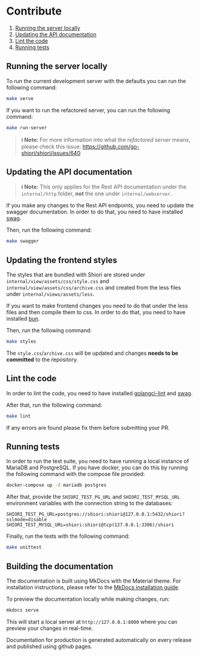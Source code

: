 # Contribute

1. [Running the server locally](#running-the-server-locally)
2. [Updating the API documentation](#updating-the-api-documentation)
3. [Lint the code](#lint-the-code)
4. [Running tests](#running-tests)

## Running the server locally

To run the current development server with the defaults you can run the following command:

```bash
make serve
```

If you want to run the refactored server, you can run the following command:

```bash
make run-server
```

> **ℹ️ Note:** For more information into what the _refactored server_ means, please check this issue: https://github.com/go-shiori/shiori/issues/640

## Updating the API documentation

> **ℹ️ Note:** This only applies for the Rest API documentation under the `internal/http` folder, **not** the one under `internal/webserver`.

If you make any changes to the Rest API endpoints, you need to update the swagger documentation. In order to do that, you need to have installed [swag](https://github.com/swaggo/swag).

Then, run the following command:

```bash
make swagger
```

## Updating the frontend styles

The styles that are bundled with Shiori are stored under `internal/view/assets/css/style.css` and `internal/view/assets/css/archive.css` and created from the less files under `internal/views/assets/less`.

If you want to make frontend changes you need to do that under the less files and then compile them to css. In order to do that, you need to have installed [bun](https://bun.sh).

Then, run the following command:

```bash
make styles
```

The `style.css`/`archive.css` will be updated and changes **needs to be committed** to the repository.

## Lint the code

In order to lint the code, you need to have installed [golangci-lint](https://golangci-lint.run) and [swag](https://github.com/swaggo/swag).

After that, run the following command:

```bash
make lint
```

If any errors are found please fix them before submitting your PR.

## Running tests

In order to run the test suite, you need to have running a local instance of MariaDB and PostgreSQL.
If you have docker, you can do this by running the following command with the compose file provided:

```bash
docker-compose up -d mariadb postgres
```

After that, provide the `SHIORI_TEST_PG_URL` and `SHIORI_TEST_MYSQL_URL` environment variables with the connection string to the databases:

```
SHIORI_TEST_PG_URL=postgres://shiori:shiori@127.0.0.1:5432/shiori?sslmode=disable
SHIORI_TEST_MYSQL_URL=shiori:shiori@tcp(127.0.0.1:3306)/shiori
```

Finally, run the tests with the following command:

```bash
make unittest
```

## Building the documentation

The documentation is built using MkDocs with the Material theme. For installation instructions, please refer to the [MkDocs installation guide](https://www.mkdocs.org/user-guide/installation/).

To preview the documentation locally while making changes, run:

```bash
mkdocs serve
```

This will start a local server at `http://127.0.0.1:8000` where you can preview your changes in real-time.

Documentation for production is generated automatically on every release and published using github pages.
